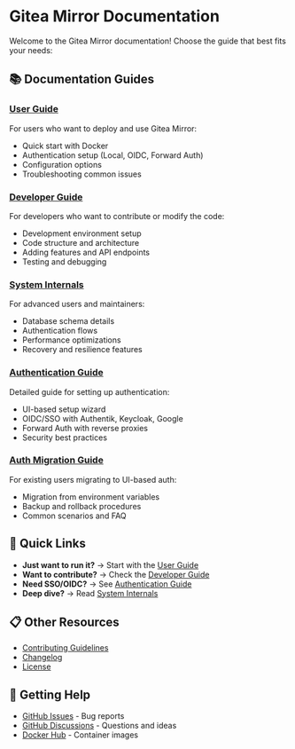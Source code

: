 # Gitea Mirror Documentation

Welcome to the Gitea Mirror documentation! Choose the guide that best fits your needs:

## 📚 Documentation Guides

### [User Guide](./USER_GUIDE.md)
For users who want to deploy and use Gitea Mirror:
- Quick start with Docker
- Authentication setup (Local, OIDC, Forward Auth)
- Configuration options
- Troubleshooting common issues

### [Developer Guide](./DEVELOPER_GUIDE.md) 
For developers who want to contribute or modify the code:
- Development environment setup
- Code structure and architecture
- Adding features and API endpoints
- Testing and debugging

### [System Internals](./SYSTEM_INTERNALS.md)
For advanced users and maintainers:
- Database schema details
- Authentication flows
- Performance optimizations
- Recovery and resilience features

### [Authentication Guide](./authentication-guide.md)
Detailed guide for setting up authentication:
- UI-based setup wizard
- OIDC/SSO with Authentik, Keycloak, Google
- Forward Auth with reverse proxies
- Security best practices

### [Auth Migration Guide](./auth-migration-guide.md)
For existing users migrating to UI-based auth:
- Migration from environment variables
- Backup and rollback procedures
- Common scenarios and FAQ

## 🚀 Quick Links

- **Just want to run it?** → Start with the [User Guide](./USER_GUIDE.md)
- **Want to contribute?** → Check the [Developer Guide](./DEVELOPER_GUIDE.md)
- **Need SSO/OIDC?** → See [Authentication Guide](./authentication-guide.md)
- **Deep dive?** → Read [System Internals](./SYSTEM_INTERNALS.md)

## 📋 Other Resources

- [Contributing Guidelines](../CONTRIBUTING.md)
- [Changelog](../CHANGELOG.md)
- [License](../LICENSE)

## 💬 Getting Help

- [GitHub Issues](https://github.com/arunavo4/gitea-mirror/issues) - Bug reports
- [GitHub Discussions](https://github.com/arunavo4/gitea-mirror/discussions) - Questions and ideas
- [Docker Hub](https://hub.docker.com/r/arunavo4/gitea-mirror) - Container images